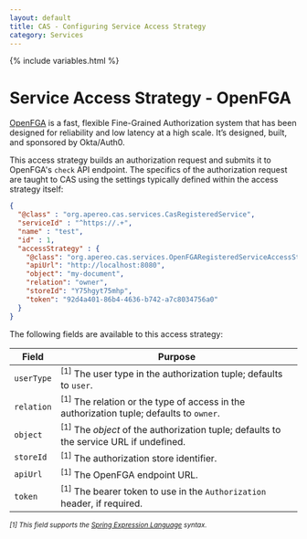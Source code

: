 ```yaml
---
layout: default
title: CAS - Configuring Service Access Strategy
category: Services
---
```


{% include variables.html %}

# Service Access Strategy - OpenFGA

[OpenFGA](https://github.com/openfga/openfga) is a fast, flexible Fine-Grained Authorization system 
that has been designed for reliability and low latency at a high scale. It’s designed, built, and sponsored by Okta/Auth0.

This access strategy builds an authorization request and submits it to OpenFGA's `check` API endpoint. The specifics
of the authorization request are taught to CAS using the settings typically defined within the access strategy itself:

```json
{
  "@class" : "org.apereo.cas.services.CasRegisteredService",
  "serviceId" : "^https://.+",
  "name" : "test",
  "id" : 1,
  "accessStrategy" : {
    "@class": "org.apereo.cas.services.OpenFGARegisteredServiceAccessStrategy",
    "apiUrl": "http://localhost:8080",
    "object": "my-document",
    "relation": "owner",
    "storeId": "Y75hgyt75mhp",
    "token": "92d4a401-86b4-4636-b742-a7c8034756a0"
  }
}
```

The following fields are available to this access strategy:

| Field      | Purpose                                                                                            |
|------------|----------------------------------------------------------------------------------------------------|
| `userType` | <sup>[1]</sup> The user type in the authorization tuple; defaults to `user`.                       |
| `relation` | <sup>[1]</sup> The relation or the type of access in the authorization tuple; defaults to `owner`. |
| `object`   | <sup>[1]</sup> The *object* of the authorization tuple; defaults to the service URL if undefined.  |
| `storeId`  | <sup>[1]</sup> The authorization store identifier.                                                 |
| `apiUrl`   | <sup>[1]</sup> The OpenFGA endpoint URL.                                                           |
| `token`    | <sup>[1]</sup> The bearer token to use in the `Authorization` header, if required.                 |

<sub><i>[1] This field supports the [Spring Expression Language](../configuration/Configuration-Spring-Expressions.html) syntax.</i></sub>
